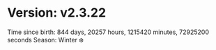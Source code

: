 # Version: v2.3.22
Time since birth: 844 days, 20257 hours, 1215420 minutes, 72925200 seconds
Season: Winter ❄️
